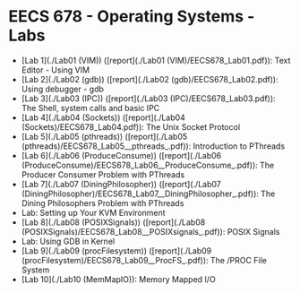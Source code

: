 # EECS 678 - Operating Systems - Labs

* [Lab 1](./Lab01 \(VIM\)) ([report](./Lab01 \(VIM\)/EECS678_Lab01.pdf)): Text Editor - Using VIM
* [Lab 2](./Lab02 \(gdb\)) ([report](./Lab02 \(gdb\)/EECS678_Lab02.pdf)): Using debugger - gdb
* [Lab 3](./Lab03 \(IPC\)) ([report](./Lab03 \(IPC\)/EECS678_Lab03.pdf)): The Shell, system calls and basic IPC
* [Lab 4](./Lab04 \(Sockets\)) ([report](./Lab04 \(Sockets\)/EECS678_Lab04.pdf)): The Unix Socket Protocol
* [Lab 5](./Lab05 \(pthreads\)) ([report](./Lab05 \(pthreads\)/EECS678_Lab05__pthreads_.pdf)): Introduction to PThreads
* [Lab 6](./Lab06 \(ProduceConsume\)) ([report](./Lab06 \(ProduceConsume\)/EECS678_Lab06__ProduceConsume_.pdf)): The Producer Consumer Problem with PThreads
* [Lab 7](./Lab07 \(DiningPhilosopher\)) ([report](./Lab07 \(DiningPhilosopher\)/EECS678_Lab07__DiningPhilosopher_.pdf)): The Dining Philosophers Problem with PThreads
* Lab: Setting up Your KVM Environment
* [Lab 8](./Lab08 \(POSIXSignals\)) ([report](./Lab08 \(POSIXSignals\)/EECS678_Lab08__POSIXsignals_.pdf)): POSIX Signals
* Lab: Using GDB in Kernel
* [Lab 9](./Lab09 \(procFilesystem\)) ([report](./Lab09 \(procFilesystem\)/EECS678_Lab09__ProcFS_.pdf)): The /PROC File System
* [Lab 10](./Lab10 \(MemMapIO\)): Memory Mapped I/O
